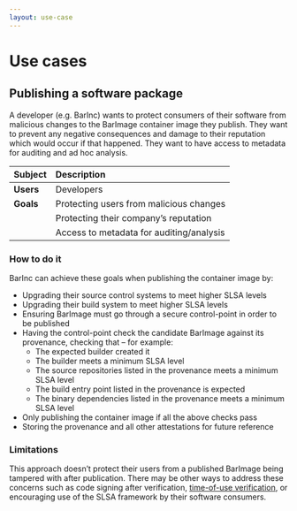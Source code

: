 ```yaml
---
layout: use-case
---
```


# Use cases

## Publishing a software package

A developer (e.g. BarInc) wants to protect consumers of their software from malicious changes to the BarImage container image they publish. They want to prevent any negative consequences and damage to their reputation which would occur if that happened. They want to have access to metadata for auditing and ad hoc analysis.

| Subject   | Description                              |
|:----------|:-----------------------------------------|
| **Users** | Developers                               |
| **Goals** | Protecting users from malicious changes  |
|           | Protecting their company’s reputation    |
|           | Access to metadata for auditing/analysis |

### How to do it

BarInc can achieve these goals when publishing the container image by:

-   Upgrading their source control systems to meet higher SLSA levels
-   Upgrading their build system to meet higher SLSA levels
-   Ensuring BarImage must go through a secure control-point in order to be published
-   Having the control-point check the candidate BarImage against its provenance, checking that – for example:
    -   The expected builder created it
    -   The builder meets a minimum SLSA level
    -   The source repositories listed in the provenance meets a minimum SLSA level
    -   The build entry point listed in the provenance is expected
    -   The binary dependencies listed in the provenance meets a minimum SLSA level
-   Only publishing the container image if all the above checks pass
-   Storing the provenance and all other attestations for future reference

### Limitations

This approach doesn’t protect their users from a published BarImage being tampered with after publication. There may be other ways to address these concerns such as code signing after verification, [time-of-use verification](/consuming-third-party-software.md), or encouraging use of the SLSA framework by their software consumers.
